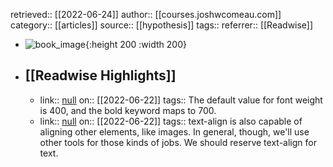 retrieved:: [[2022-06-24]]
author:: [[courses.joshwcomeau.com]]
category:: [[articles]]
source:: [[hypothesis]]
tags:: 
referrer:: [[Readwise]]

- ![book_image](https://readwise-assets.s3.amazonaws.com/static/images/article0.00998d930354.png){:height 200 :width 200}
- ## [[Readwise Highlights]]
	- link:: [null](null)
	  on:: [[2022-06-22]]
	  tags:: 
	  The default value for font weight is 400, and the bold keyword maps to 700.
	- link:: [null](null)
	  on:: [[2022-06-22]]
	  tags:: 
	  text-align is also capable of aligning other elements, like images. In general, though, we'll use other tools for those kinds of jobs. We should reserve text-align for text.